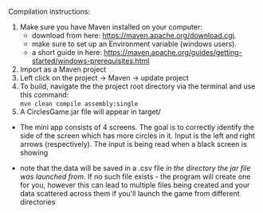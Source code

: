 Compilation instructions:

1. Make sure you have Maven installed on your computer:
	- download from here: https://maven.apache.org/download.cgi.
	- make sure to set up an Environment variable (windows users).
	- a short guide in here: https://maven.apache.org/guides/getting-started/windows-prerequisites.html
2. Import as a Maven project
3. Left click on the project -> Maven -> update project
4. To build, navigate the the project root directory via the terminal and use this command:  
	`mvn clean compile assembly:single`
5. A CirclesGame.jar file will appear in target/


- The mini app consists of 4 screens. The goal is to correctly identify the side of the screen which has more circles in it. Input is the left and right arrows (respectively). The input is being read when a black screen is showing

- note that the data will be saved in a .csv file _in the directory the jar file was launched from_.
If no such file exists - the program will create one for you, however this can lead to multiple files being created and your data scattered across them if you'll launch the game from different directories 


